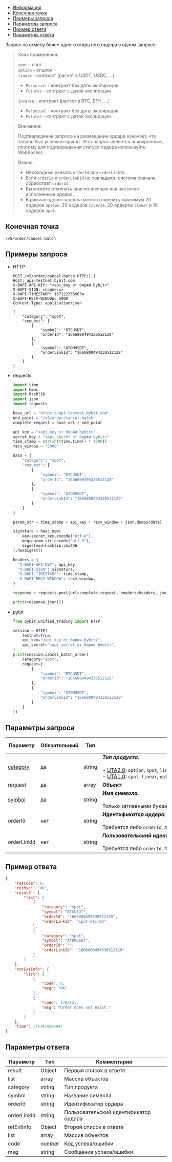 - [Информация](#информация)
- [Конечная точка](#конечная-точка)
- [Примеры запроса](#примеры-запроса)
- [Параметры запроса](#параметры-запроса)
- [Пример ответа](#пример-ответа)
- [Параметры ответа](#параметры-ответа)

<a id="информация"></a>

Запрос на отмену более одного открытого ордера в одном запросе.

>Зона применения:  
>
>`spot` - спот  
>`option` - опцион  
>`linear` - контракт (расчет в USDT, USDC, ...)
>
> - `Perpetual` - контракт без даты экспирации
> - `Futures` - контракт с датой экспирации
>
>`inverse` - контракт (расчет в BTC, ETH, ...)
>
> - `Perpetual` - контракт без даты экспирации
> - `Futures` - контракт с датой экспирации
<!-- -->
>Внимание:  
>
>Подтверждение запроса на размещение ордера означает, что запрос был успешно принят. Этот запрос является асинхронным,
>поэтому для подтверждения статуса ордера используйте WebSocket.
<!-- -->
>Важно:
>
>- Необходимо указать `orderId` или `orderLinkId`.
>- Если `orderId` и `orderLinkId` не совпадают, система сначала обработает `orderId`.
>- Вы можете отменить неисполненные или частично исполненные ордера.
>- В рамках одного запроса можно отменить максимум 20 ордеров `option`, 20 ордеров `inverse`, 20 ордеров `linear` и
> 10 ордеров `spot`.

<a id="конечная-точка"></a>

## Конечная точка

`/v5/order/cancel-batch`

<a id="примеры-запроса"></a>

## Примеры запроса

- HTTP

  ```http
  POST /v5/order/cancel-batch HTTP/1.1
  Host: api-testnet.bybit.com
  X-BAPI-API-KEY: "<api_key от биржи bybit>"
  X-BAPI-SIGN: <подпись>
  X-BAPI-TIMESTAMP: 1672223356634
  X-BAPI-RECV-WINDOW: 5000
  Content-Type: application/json
  
  {
      "category": "spot",
      "request": [
          {
              "symbol": "BTCUSDT",
              "orderId": "1666800494330512128"
          },
          {
              "symbol": "ATOMUSDT",
              "orderLinkId": "1666800494330512129"
          }
      ]
  }
  ```

- requests

  ```python
  import time
  import hmac
  import hashlib
  import json
  import requests

  base_url = "https://api-testnet.bybit.com"
  end_point = "/v5/order/cancel-batch"
  complete_request = base_url + end_point

  api_key = "<api_key от биржи bybit>"
  secret_key = "<api_secret от биржи bybit>"
  time_stamp = str(int(time.time() * 1000))
  recv_window = "5000"

  data = {
      "category": "spot",
      "request": [
          {
              "symbol": "BTCUSDT",
              "orderId": "1666800494330512128"
          },
          {
              "symbol": "ATOMUSDT",
              "orderLinkId": "1666800494330512129"
          }
      ]
  }

  param_str = time_stamp + api_key + recv_window + json.dumps(data)
  
  signature = hmac.new(
      key=secret_key.encode("utf-8"),
      msg=param_str.encode("utf-8"),
      digestmod=hashlib.sha256
  ).hexdigest()
  
  headers = {
    "X-BAPI-API-KEY": api_key,
    "X-BAPI-SIGN": signature,
    "X-BAPI-TIMESTAMP": time_stamp,
    "X-BAPI-RECV-WINDOW": recv_window,
  }

  response = requests.post(url=complete_request, headers=headers, json=data, timeout=10)

  print(response.json())
  ```

- pybit

  ```python
  from pybit.unified_trading import HTTP
  
  session = HTTP(
      testnet=True,
      api_key="<api_key от биржи bybit>",
      api_secret="<api_secret от биржи bybit>",
  )
  print(session.cancel_batch_order(
      category="spot",
      request=[
          {
              "symbol": "BTCUSDT",
              "orderId": "1666800494330512128"
          },
          {
              "symbol": "ATOMUSDT",
              "orderLinkId": "1666800494330512129"
          }
      ]
  ))
  ```

<a id="параметры-запроса"></a>

## Параметры запроса

|Параметр  	                  |Обязательный	 |Тип  	  |Комментарии &nbsp;&nbsp;&nbsp;&nbsp;&nbsp;&nbsp;&nbsp;&nbsp;&nbsp;&nbsp;&nbsp;&nbsp;&nbsp;&nbsp;&nbsp;&nbsp;&nbsp;&nbsp;&nbsp;&nbsp;&nbsp;&nbsp;&nbsp;&nbsp;&nbsp;&nbsp;&nbsp;&nbsp;&nbsp;&nbsp;&nbsp;&nbsp;&nbsp;&nbsp;&nbsp;&nbsp;&nbsp;&nbsp;&nbsp;&nbsp;&nbsp;&nbsp;&nbsp;&nbsp;&nbsp;&nbsp;&nbsp;&nbsp;&nbsp;&nbsp;&nbsp;&nbsp;&nbsp;&nbsp;&nbsp;&nbsp;&nbsp;&nbsp;&nbsp;&nbsp;&nbsp;&nbsp;&nbsp;&nbsp;&nbsp;&nbsp;&nbsp;&nbsp;&nbsp;&nbsp;&nbsp;&nbsp;&nbsp;&nbsp;&nbsp;&nbsp;&nbsp;&nbsp;&nbsp;&nbsp;&nbsp;&nbsp;&nbsp;&nbsp;&nbsp;&nbsp;&nbsp;&nbsp;&nbsp;&nbsp;&nbsp;&nbsp;&nbsp;&nbsp;&nbsp;&nbsp;&nbsp;&nbsp;&nbsp;&nbsp;&nbsp;&nbsp;&nbsp;&nbsp;&nbsp;&nbsp;&nbsp;&nbsp;&nbsp;&nbsp;&nbsp;&nbsp;&nbsp;&nbsp;&nbsp;&nbsp;&nbsp;&nbsp;&nbsp;&nbsp;&nbsp;&nbsp;&nbsp;&nbsp;&nbsp;&nbsp;&nbsp;&nbsp;&nbsp;&nbsp;&nbsp;&nbsp;&nbsp;&nbsp;               |По умолчанию|
|-----------------------------|------------|----------|---------------------------|------------|
|[category](<../19.Определения значений в запросах и ответах.md#category>)	|да           |string    |***Тип продукта.***<br><br>- [UTA2.0](<../13.Различные режимы аккаунтов.md#единый-торговый-аккаунт-2.0>): `option`, `spot`, `linear`, `inverse`<br>- [UTA1.0](<../13.Различные режимы аккаунтов.md#единый-торговый-аккаунт-1.0>): `spot`, `linear`, `option`  |-   |
|request                     |да  |array     |***Объект.***       |-   |
|[symbol](<../19.Определения значений в запросах и ответах.md#symbol>)	    |да            |string    |***Имя символа.***<br><br>Только заглавными буквами |-   |
|orderId                     |нет  |string     |***Идентификатор ордера.***<br><br>Требуется либо `orderId`, либо `orderLinkId`.     |-   |
|orderLinkId                     |нет  |string     |***Пользовательский идентификатор ордера.***<br><br>Требуется либо `orderId`, либо `orderLinkId`.   |-   |

<a id="пример-ответа"></a>

## Пример ответа

```json
{
    "retCode": 0,
    "retMsg": "OK",
    "result": {
        "list": [
            {
                "category": "spot",
                "symbol": "BTCUSDT",
                "orderId": "1666800494330512128",
                "orderLinkId": "spot-btc-03"
            },
            {
                "category": "spot",
                "symbol": "ATOMUSDT",
                "orderId": "",
                "orderLinkId": "1666800494330512129"
            }
        ]
    },
    "retExtInfo": {
        "list": [
            {
                "code": 0,
                "msg": "OK"
            },
            {
                "code": 170213,
                "msg": "Order does not exist."
            }
        ]
    },
    "time": 1713434299047
}
```

<a id="параметры-ответа"></a>

## Параметры ответа

|Параметр  |Тип       |Комментарии                                             |
|----------|----------|--------------------------------------------------------|
|result   |Object      |Первый список в ответе                               |
|list   |array      |Массив объектов                                             |
|category   |string      |Тип продукта                                             |
|symbol   |string      |Название символа                                             |
|orderId      |string    |Идентификатор ордера                                    |
|orderLinkId  |string    |Пользовательский идентификатор ордера                   |
|retExtInfo   |Object      |Второй список в ответе                                   |
|list   |array      |Массив объектов                                             |
|code   |number      |Код успеха/ошибки                                   |
|msg   |string      |Сообщение успеха/ошибки                                |
